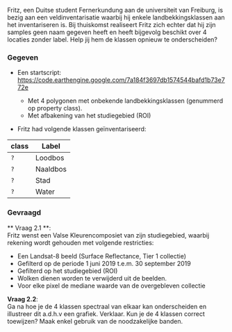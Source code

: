 Fritz, een Duitse student Fernerkundung  aan de universiteit van Freiburg, is bezig aan een veldinventarisatie waarbij hij enkele landbekkingsklassen aan het inventariseren is. Bij thuiskomst realiseert Fritz zich echter dat hij zijn samples geen naam gegeven heeft en heeft bijgevolg beschikt over 4 locaties zonder label. Help jij hem de klassen opnieuw te onderscheiden?

### Gegeven 

  * Een startscript: https://code.earthengine.google.com/7a184f3697db1574544bafd1b73e772e
     - Met 4 polygonen met onbekende landbekkingsklassen (genummerd op property class).
     -	Met afbakening van het studiegebied (ROI)

  * Fritz had volgende klassen geïnventariseerd:  

| class       | Label                                |
| ----------- | ------------------------------------ |
| `?`         | Loodbos |
| `?`         | Naaldbos |
| `?`         | Stad |
| `?`         | Water |

### Gevraagd

** Vraag 2.1 **:  
Fritz wenst een Valse Kleurencomposiet van zijn studiegebied, waarbij rekening wordt gehouden met volgende restricties:    

  * Een Landsat-8 beeld (Surface Reflectance, Tier 1 collectie)  
  * Gefilterd op de periode 1 juni 2019 t.e.m. 30 september 2019  
  * Gefilterd op het studiegebied (ROI)  
  * Wolken dienen worden te verwijderd uit de beelden.  
  * Voor elke pixel de mediane waarde van de overgebleven collectie  

**Vraag 2.2**:  
Ga na hoe je de 4 klassen spectraal van elkaar kan onderscheiden en illustreer dit a.d.h.v een grafiek. Verklaar. Kun je de 4 klassen correct toewijzen? Maak enkel gebruik van de noodzakelijke banden.

